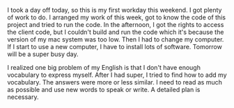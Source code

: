I took a day off today, so this is my first workday this weekend. I got plenty of work to do. I arranged my work of this week, got to know the code of this project and tried to run the code. In the afternoon, I got the rights to access the client code, but I couldn't build and run the code which it's because the version of my mac system was too low. Then I had to change my computer. If I start to use a new computer, I have to install lots of software. Tomorrow will be a super busy day.

I realized one big problem of my English is that I don't have enough vocabulary to express myself.
After I had super, I tried to find how to add my vocabulary. The answers were more or less similar. I need to read as much as possible and use new words to speak or write. A detailed plan is necessary.

